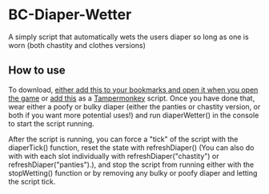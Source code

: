 # BC-Diaper-Wetter
A simply script that automatically wets the users diaper so long as one is worn (both chastity and clothes versions)

## How to use
To download, [either add this to your bookmarks and open it when you open the game](https://mrbakucamp.github.io/BC-Diaper-Wetter/bcdw-loader-bookmark.js) or [add this](https://mrbakucamp.github.io/BC-Diaper-Wetter/bcdw-loader-tampermonkey.js) as a [Tampermonkey](https://www.tampermonkey.net/) script.
Once you have done that, wear either a poofy or bulky diaper (either the panties or chastity version, or both if you want more potential uses!) and run diaperWetter() in the console to start the script running.

After the script is running, you can force a "tick" of the script with the diaperTick() function, reset the state with refreshDiaper() (You can also do with with each slot individually with refreshDiaper("chastity") or refreshDiaper("panties").), and stop the script from running either with the stopWetting() function or by removing any bulky or poofy diaper and letting the script tick.
